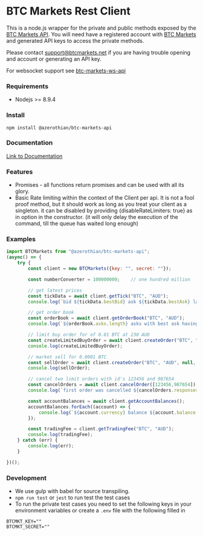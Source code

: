 BTC Markets Rest Client
===============

This is a node.js wrapper for the private and public methods exposed by the [BTC Markets API](https://github.com/BTCMarkets/API).
You will need have a registered account with [BTC Markets](https://btcmarkets.net) and generated API keys to access the private methods.

Please contact support@btcmarkets.net if you are having trouble opening and account or generating an API key. 

For websocket support see [btc-markets-ws-api](https://www.github.com/azerothian/btc-markets-ws-api)

### Requirements

- Nodejs >= 8.9.4

### Install

`npm install @azerothian/btc-markets-api`

### Documentation

[Link to Documentation](https://azerothian.github.io/btc-markets-api/)

### Features
- Promises - all functions return promises and can be used with all its glory.
- Basic Rate limiting within the context of the Client per api. It is not a fool proof method, but it should work as long as you treat your client as a singleton. it can be disabled by providing {disableRateLimiters: true} as in option in the constructor. (it will only delay the execution of the command, till the queue has waited long enough)

### Examples

```js
import BTCMarkets from "@azerothian/btc-markets-api";
(async() => {
    try {
        const client = new BTCMarkets({key: "", secret: ""});

        const numberConverter = 100000000;    // one hundred million

        // get latest prices
        const tickData = await client.getTick("BTC", "AUD");
        console.log(`bid ${tickData.bestBid} ask ${tickData.bestAsk} last price ${tickData.lastPrice}`);

        // get order book
        const orderBook = await client.getOrderBook("BTC", "AUD");
        console.log(`${orderBook.asks.length} asks with best ask having price ${orderBook.asks[0][0]} and amount ${orderBook.asks[0][1]}`);

        // limit buy order for of 0.01 BTC at 230 AUD
        const createLimitedBuyOrder = await client.createOrder("BTC", "AUD", 230 * numberConverter, 0.01 * numberConverter, 'Bid', 'Limit', "10001");
        console.log(createLimitedBuyOrder);

        // market sell for 0.0001 BTC
        const sellOrder = await client.createOrder("BTC", "AUD", null, 0.0001 * numberConverter, 'Ask', 'Market', null);
        console.log(sellOrder);

        // cancel two limit orders with id's 123456 and 987654
        const cancelOrders = await client.cancelOrder([123456,987654]);
        console.log(`first order was cancelled ${cancelOrders.responses[0].success}`);

        const accountBalances = await client.getAccountBalances();
        accountBalances.forEach((account) => {
            console.log(`${account.currency} balance ${account.balance / numberConverter} pending ${account.pendingFunds / numberConverter}`);
        });

        const tradingFee = client.getTradingFee("BTC", "AUD");
        console.log(tradingFee);
    } catch (err) {
        console.log(err);
    }

})();

```

### Development

- We use gulp with babel for source transpiling.
- `npm run test` or `jest` to run test the test cases
- To run the private test cases you need to set the following keys in your environment variables or create a `.env` file with the following filled in
```
BTCMKT_KEY=""
BTCMKT_SECRET=""
```
